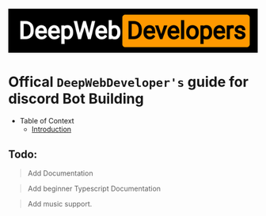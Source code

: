 ![DeepWebDevelopers, Logo](./public/logo.png)

# Offical `DeepWebDeveloper's` guide for discord Bot Building

- Table of Context
  - [Introduction]()

## Todo:

> Add Documentation

> Add beginner Typescript Documentation

> Add music support.
